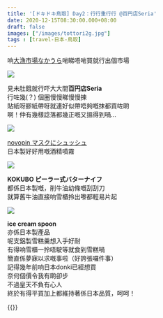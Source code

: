 ```yaml
---
title: '[ドキドキ鳥取] Day2：行行重行行 @百円店Seria'
date: 2020-12-15T08:30:00.000+08:00
draft: false
images: ["/images/tottori2g.jpg"]
tags : [travel-日本-鳥取]
---
```


响[大漁市場なかうら](https://hidie.net/tottori2f/)啱睇唔啱買就行出個市場 

![](/images/tottori2g.jpg)

見未肚餓就行吓大大間**百円店Seria**  
行咗幾(？) 個圈慢慢睇慢慢揀  
貼紙呀膠紙帶呀就連好似帶唔夠嘅抹都買咗啲  
啊！仲有幾樣諗落都幾正嘅又搵得到喎...

![](/images/novopin1.jpg)

[novopin マスクにシュッシュ](https://hidie.net/novopin/)  
日本製好好用嘅酒精噴霧  

![](/images/tottori2g1.jpg)

**KOKUBO ピーラー式バターナイフ**  
都係日本製嘅，削牛油幼條嘅刮刮刀  
就算舊牛油直接响雪櫃拎出嚟都輕易片起  

![](/images/tottori2g2.jpg)

**ice cream spoon**  
亦係日本製產品  
呢支鋁製雪糕羹想入手好耐  
有得响雪櫃一拎唔駛等就食到雪糕喎  
簡直係夢寐以求嘅事啦（好誇張囉件事）  
記得幾年前响日本donki已經想買  
奈何個價令我有啲卻步  
不過皇天不負有心人  
終於有得平買加上都維持著係日本品質，呵呵！    
  
  
  
{{<tottori>}}  
